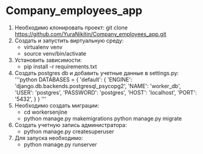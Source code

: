 # Company_employees_app
1) Необходимо клонировать проект:
  git clone https://github.com/YuraNikitin/Company_employees_app.git
2) Создать и запустить виртуальную среду:
   * virtualenv venv
   * source venv/bin/activate
3) Установить зависимости:
   * pip install -r requirements.txt
4) Создать postgres db и добавить учетные данные в settings.py:
  '''python DATABASES = {
  'default': {
  'ENGINE': 'django.db.backends.postgresql_psycopg2',
  'NAME': 'worker_db',
  'USER': 'postgres',
  'PASSWORD': 'postgres',
  'HOST': 'localhost',
  'PORT': '5432',
  }
  }
  '''
5) Необходимо создать миграции:
   * cd workersenjine
   * python manage.py makemigrations
  python manage.py migrate
6) Создать учетную запись администратора:
   * python manage.py createsuperuser
7) Для запуска необходимо:
   * python manage.py runserver
   
